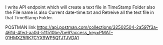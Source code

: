 I write API endpoint which will create a text file in TimeStamp Folder also the File name is also Current date-time.txt and Retreive all the text file in that TimeStamp Folder.

POSTMAN link https://api.postman.com/collections/32502504-2a597f3a-461d-4fed-aa0d-511510be7be6?access_key=PMAT-01HMXZ5RK7CYX9WP5QTJTJVDA1